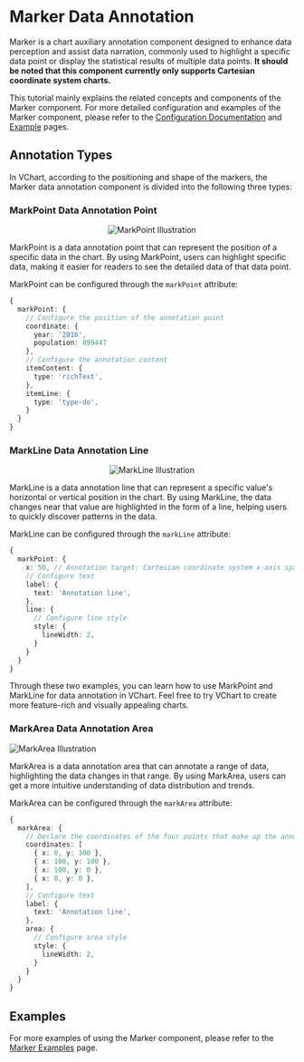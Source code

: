 # Marker Data Annotation

Marker is a chart auxiliary annotation component designed to enhance data perception and assist data narration, commonly used to highlight a specific data point or display the statistical results of multiple data points. **It should be noted that this component currently only supports Cartesian coordinate system charts.**

This tutorial mainly explains the related concepts and components of the Marker component. For more detailed configuration and examples of the Marker component, please refer to the [Configuration Documentation](../../option) and [Example](../../example) pages.

## Annotation Types

In VChart, according to the positioning and shape of the markers, the Marker data annotation component is divided into the following three types:

### MarkPoint Data Annotation Point

<div style="text-align: center;">
  <img src="https://lf9-dp-fe-cms-tos.byteorg.com/obj/bit-cloud/0a2e223bdcd7410c08f6a6a1b.png" alt="MarkPoint Illustration">
</div>

MarkPoint is a data annotation point that can represent the position of a specific data in the chart. By using MarkPoint, users can highlight specific data, making it easier for readers to see the detailed data of that data point.

MarkPoint can be configured through the `markPoint` attribute:

```ts
{
  markPoint: {
    // Configure the position of the annotation point
    coordinate: {
      year: '2016',
      population: 899447
    },
    // Configure the annotation content
    itemContent: {
      type: 'richText',
    },
    itemLine: {
      type: 'type-do',
    }
  }
}
```

### MarkLine Data Annotation Line

<div style="text-align: center;">
  <img src="https://lf9-dp-fe-cms-tos.byteorg.com/obj/bit-cloud/eb08aeafba39ab34c8a08c619.png" alt="MarkLine Illustration">
</div>

MarkLine is a data annotation line that can represent a specific value's horizontal or vertical position in the chart. By using MarkLine, the data changes near that value are highlighted in the form of a line, helping users to quickly discover patterns in the data.

MarkLine can be configured through the `markLine` attribute:

```ts
{
  markPoint: {
    x: 50, // Annotation target: Cartesian coordinate system x-axis space. Annotation line on the x-axis
    // Configure text
    label: {
      text: 'Annotation line',
    },
    line: {
      // Configure line style
      style: {
        lineWidth: 2,
      }
    }
  }
}
```

Through these two examples, you can learn how to use MarkPoint and MarkLine for data annotation in VChart. Feel free to try VChart to create more feature-rich and visually appealing charts.

### MarkArea Data Annotation Area

![MarkArea Illustration](https://lf9-dp-fe-cms-tos.byteorg.com/obj/bit-cloud/48c337ece11d289fc4644a21c.png)

MarkArea is a data annotation area that can annotate a range of data, highlighting the data changes in that range. By using MarkArea, users can get a more intuitive understanding of data distribution and trends.

MarkArea can be configured through the `markArea` attribute:

```ts
{
  markArea: {
    // Declare the coordinates of the four points that make up the annotation area
    coordinates: [
      { x: 0, y: 100 },
      { x: 100, y: 100 },
      { x: 100, y: 0 },
      { x: 0, y: 0 },
    ],
    // Configure text
    label: {
      text: 'Annotation line',
    },
    area: {
      // Configure area style
      style: {
        lineWidth: 2,
      }
    }
  }
}
```

## Examples

For more examples of using the Marker component, please refer to the [Marker Examples](../../example) page.
